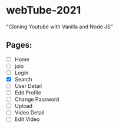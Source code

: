 # webTube-2021

"Cloning Youtube with Vanilla and Node JS"

## Pages:

- [ ] Home
- [ ] join
- [ ] Login
- [x] Search
- [ ] User Detail
- [ ] Edit Profile
- [ ] Change Password
- [ ] Upload
- [ ] Video Detail
- [ ] Edit Video
